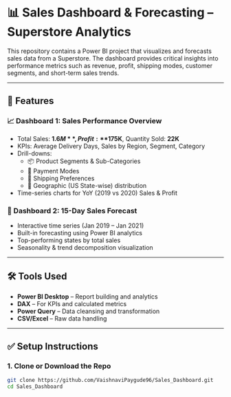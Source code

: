 # 📊 Sales Dashboard & Forecasting – Superstore Analytics

This repository contains a Power BI project that visualizes and forecasts sales data from a Superstore. The dashboard provides critical insights into performance metrics such as revenue, profit, shipping modes, customer segments, and short-term sales trends.


---

## 📌 Features

### 📈 Dashboard 1: Sales Performance Overview
- Total Sales: **$1.6M**, Profit: **$175K**, Quantity Sold: **22K**
- KPIs: Average Delivery Days, Sales by Region, Segment, Category
- Drill-downs:
  - 📦 Product Segments & Sub-Categories
  - 🧾 Payment Modes
  - 🚚 Shipping Preferences
  - 📍 Geographic (US State-wise) distribution
- Time-series charts for YoY (2019 vs 2020) Sales & Profit

### 🔮 Dashboard 2: 15-Day Sales Forecast
- Interactive time series (Jan 2019 – Jan 2021)
- Built-in forecasting using Power BI analytics
- Top-performing states by total sales
- Seasonality & trend decomposition visualization

---

## 🛠️ Tools Used

- **Power BI Desktop** – Report building and analytics
- **DAX** – For KPIs and calculated metrics
- **Power Query** – Data cleansing and transformation
- **CSV/Excel** – Raw data handling

---

## ✅ Setup Instructions

### 1. Clone or Download the Repo

```bash
git clone https://github.com/VaishnaviPaygude96/Sales_Dashboard.git
cd Sales_Dashboard


